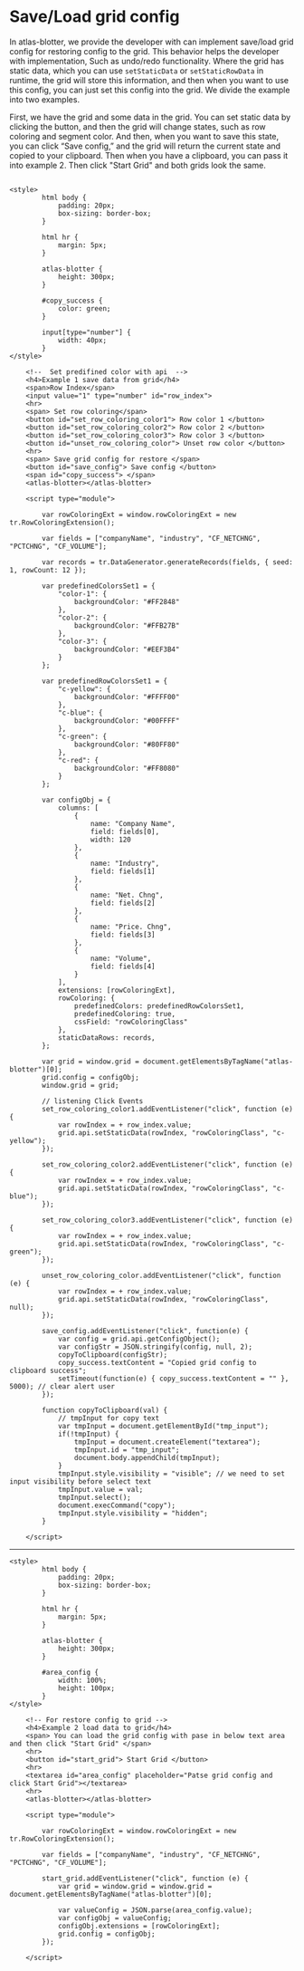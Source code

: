 
# Save/Load grid config
In atlas-blotter, we provide the developer with can implement save/load grid config for restoring config to the grid. This behavior helps the developer with implementation, Such as undo/redo functionality.
Where the grid has static data, which you can use `setStaticData` or `setStaticRowData` in runtime, the grid will store this information, and then when you want to use this config, you can just set this config into the grid.
We divide the example into two examples.

First, we have the grid and some data in the grid. You can set static data by clicking the button, and then the grid will change states, such as row coloring and segment color. And then, when you want to save this state, you can click “Save config,” and the grid will return the current state and copied to your clipboard. Then when you have a clipboard, you can pass it into example 2. Then click "Start Grid" and both grids look the same. 


```live

<style>
		html body {
			padding: 20px;
			box-sizing: border-box;
		}

		html hr {
			margin: 5px;
		}

		atlas-blotter {
			height: 300px;
		}
		
		#copy_success {
			color: green;
		}

		input[type="number"] {
			width: 40px;
		}
</style>
	
	<!--  Set predifined color with api  -->
	<h4>Example 1 save data from grid</h4>
	<span>Row Index</span>
	<input value="1" type="number" id="row_index">
	<hr>
	<span> Set row coloring</span>
	<button id="set_row_coloring_color1"> Row color 1 </button>
	<button id="set_row_coloring_color2"> Row color 2 </button>
	<button id="set_row_coloring_color3"> Row color 3 </button>
	<button id="unset_row_coloring_color"> Unset row color </button>
	<hr>
	<span> Save grid config for restore </span>
	<button id="save_config"> Save config </button>
	<span id="copy_success"> </span>
	<atlas-blotter></atlas-blotter>

	<script type="module">

		var rowColoringExt = window.rowColoringExt = new tr.RowColoringExtension();

		var fields = ["companyName", "industry", "CF_NETCHNG", "PCTCHNG", "CF_VOLUME"];

		var records = tr.DataGenerator.generateRecords(fields, { seed: 1, rowCount: 12 });

		var predefinedColorsSet1 = {
			"color-1": {
				backgroundColor: "#FF2848"
			},
			"color-2": {
				backgroundColor: "#FFB27B"
			},
			"color-3": {
				backgroundColor: "#EEF3B4"
			}
		};

		var predefinedRowColorsSet1 = {
			"c-yellow": {
				backgroundColor: "#FFFF00"
			},
			"c-blue": {
				backgroundColor: "#00FFFF"
			},
			"c-green": {
				backgroundColor: "#80FF80"
			},
			"c-red": {
				backgroundColor: "#FF8080"
			}
		};

		var configObj = {
			columns: [
				{
					name: "Company Name",
					field: fields[0],
					width: 120
				},
				{
					name: "Industry",
					field: fields[1]
				},
				{
					name: "Net. Chng",
					field: fields[2]
				},
				{
					name: "Price. Chng",
					field: fields[3]
				},
				{
					name: "Volume",
					field: fields[4]
				}
			],
			extensions: [rowColoringExt],
			rowColoring: {
				predefinedColors: predefinedRowColorsSet1,
				predefinedColoring: true,
				cssField: "rowColoringClass"
			},
			staticDataRows: records,
		};

		var grid = window.grid = document.getElementsByTagName("atlas-blotter")[0];
		grid.config = configObj;
		window.grid = grid;

		// listening Click Events
		set_row_coloring_color1.addEventListener("click", function (e) {
			var rowIndex = + row_index.value;
			grid.api.setStaticData(rowIndex, "rowColoringClass", "c-yellow");
		});

		set_row_coloring_color2.addEventListener("click", function (e) {
			var rowIndex = + row_index.value;
			grid.api.setStaticData(rowIndex, "rowColoringClass", "c-blue");
		});

		set_row_coloring_color3.addEventListener("click", function (e) {
			var rowIndex = + row_index.value;
			grid.api.setStaticData(rowIndex, "rowColoringClass", "c-green");
		});

		unset_row_coloring_color.addEventListener("click", function (e) {
			var rowIndex = + row_index.value;
			grid.api.setStaticData(rowIndex, "rowColoringClass", null);
		});

		save_config.addEventListener("click", function(e) {
			var config = grid.api.getConfigObject();
			var configStr = JSON.stringify(config, null, 2);
			copyToClipboard(configStr);
			copy_success.textContent = "Copied grid config to clipboard success";
			setTimeout(function(e) { copy_success.textContent = "" }, 5000); // clear alert user
		});

		function copyToClipboard(val) {
			// tmpInput for copy text
			var tmpInput = document.getElementById("tmp_input");
			if(!tmpInput) {
				tmpInput = document.createElement("textarea");
				tmpInput.id = "tmp_input";
				document.body.appendChild(tmpInput);
			}
			tmpInput.style.visibility = "visible"; // we need to set input visibility before select text
			tmpInput.value = val;
			tmpInput.select();
			document.execCommand("copy");
			tmpInput.style.visibility = "hidden";
		}

	</script>

```

- - -


```live
<style>
		html body {
			padding: 20px;
			box-sizing: border-box;
		}

		html hr {
			margin: 5px;
		}

		atlas-blotter {
			height: 300px;
		}

		#area_config {
			width: 100%;
			height: 100px;
		}
</style>

	<!-- For restore config to grid -->
	<h4>Example 2 load data to grid</h4>
	<span> You can load the grid config with pase in below text area and then click "Start Grid" </span>
	<hr>
	<button id="start_grid"> Start Grid </button>
	<hr>
	<textarea id="area_config" placeholder="Patse grid config and click Start Grid"></textarea>
	<hr>
	<atlas-blotter></atlas-blotter>

	<script type="module">

		var rowColoringExt = window.rowColoringExt = new tr.RowColoringExtension();

		var fields = ["companyName", "industry", "CF_NETCHNG", "PCTCHNG", "CF_VOLUME"];

		start_grid.addEventListener("click", function (e) {
			var grid = window.grid = window.grid = document.getElementsByTagName("atlas-blotter")[0];

			var valueConfig = JSON.parse(area_config.value);
			var configObj = valueConfig;
			configObj.extensions = [rowColoringExt];
			grid.config = configObj;
		});

	</script>

```